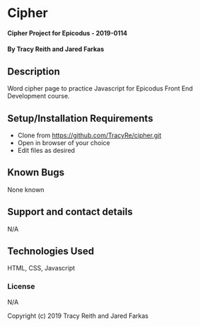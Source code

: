 # Cipher

#### Cipher Project for Epicodus - 2019-0114

#### By Tracy Reith and Jared Farkas

## Description

Word cipher page to practice Javascript for Epicodus Front End Development course.

## Setup/Installation Requirements

* Clone from https://github.com/TracyRe/cipher.git
* Open in browser of your choice
* Edit files as desired

## Known Bugs

None known

## Support and contact details

N/A

## Technologies Used

HTML, CSS, Javascript

### License

N/A

Copyright (c) 2019 Tracy Reith and Jared Farkas
